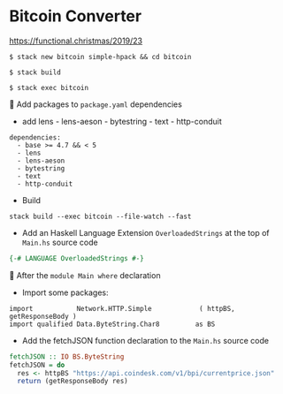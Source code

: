 # Bitcoin Converter

https://functional.christmas/2019/23


```
$ stack new bitcoin simple-hpack && cd bitcoin
```

```
$ stack build
```

```
$ stack exec bitcoin
``` 

:pushpin: Add packages to `package.yaml` dependencies

 * add lens - lens-aeson - bytestring - text - http-conduit

```
dependencies:
  - base >= 4.7 && < 5
  - lens
  - lens-aeson
  - bytestring
  - text
  - http-conduit
```

* Build 

```
stack build --exec bitcoin --file-watch --fast
```

* Add an Haskell Language Extension `OverloadedStrings` at the top of `Main.hs` source code 

```Haskell
{-# LANGUAGE OverloadedStrings #-}
```

:pushpin: After the `module Main where` declaration

* Import some packages:

```
import           Network.HTTP.Simple            ( httpBS, getResponseBody )               
import qualified Data.ByteString.Char8         as BS
```

* Add the fetchJSON function declaration to the `Main.hs` source code 

```Haskell
fetchJSON :: IO BS.ByteString
fetchJSON = do
  res <- httpBS "https://api.coindesk.com/v1/bpi/currentprice.json"
  return (getResponseBody res)
```

